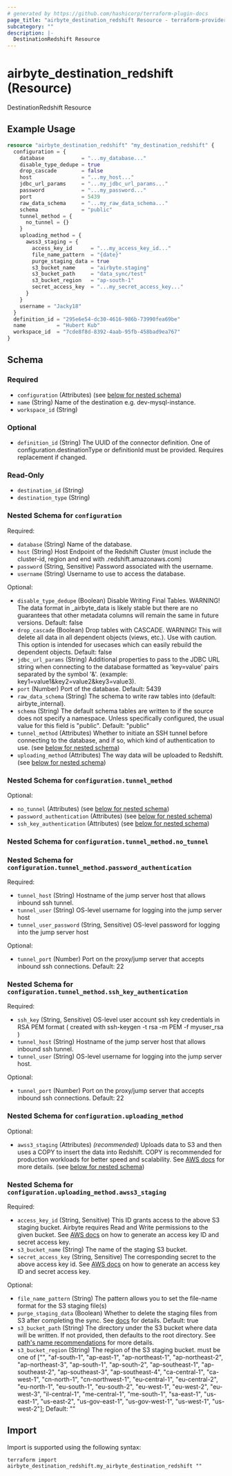```yaml
---
# generated by https://github.com/hashicorp/terraform-plugin-docs
page_title: "airbyte_destination_redshift Resource - terraform-provider-airbyte"
subcategory: ""
description: |-
  DestinationRedshift Resource
---
```


# airbyte_destination_redshift (Resource)

DestinationRedshift Resource

## Example Usage

```terraform
resource "airbyte_destination_redshift" "my_destination_redshift" {
  configuration = {
    database            = "...my_database..."
    disable_type_dedupe = true
    drop_cascade        = false
    host                = "...my_host..."
    jdbc_url_params     = "...my_jdbc_url_params..."
    password            = "...my_password..."
    port                = 5439
    raw_data_schema     = "...my_raw_data_schema..."
    schema              = "public"
    tunnel_method = {
      no_tunnel = {}
    }
    uploading_method = {
      awss3_staging = {
        access_key_id      = "...my_access_key_id..."
        file_name_pattern  = "{date}"
        purge_staging_data = true
        s3_bucket_name     = "airbyte.staging"
        s3_bucket_path     = "data_sync/test"
        s3_bucket_region   = "ap-south-1"
        secret_access_key  = "...my_secret_access_key..."
      }
    }
    username = "Jacky18"
  }
  definition_id = "295e6e54-dc30-4616-986b-73990fea69be"
  name          = "Hubert Kub"
  workspace_id  = "7cde8f8d-8392-4aab-95fb-458bad9ea767"
}
```

<!-- schema generated by tfplugindocs -->
## Schema

### Required

- `configuration` (Attributes) (see [below for nested schema](#nestedatt--configuration))
- `name` (String) Name of the destination e.g. dev-mysql-instance.
- `workspace_id` (String)

### Optional

- `definition_id` (String) The UUID of the connector definition. One of configuration.destinationType or definitionId must be provided. Requires replacement if changed.

### Read-Only

- `destination_id` (String)
- `destination_type` (String)

<a id="nestedatt--configuration"></a>
### Nested Schema for `configuration`

Required:

- `database` (String) Name of the database.
- `host` (String) Host Endpoint of the Redshift Cluster (must include the cluster-id, region and end with .redshift.amazonaws.com)
- `password` (String, Sensitive) Password associated with the username.
- `username` (String) Username to use to access the database.

Optional:

- `disable_type_dedupe` (Boolean) Disable Writing Final Tables. WARNING! The data format in _airbyte_data is likely stable but there are no guarantees that other metadata columns will remain the same in future versions. Default: false
- `drop_cascade` (Boolean) Drop tables with CASCADE. WARNING! This will delete all data in all dependent objects (views, etc.). Use with caution. This option is intended for usecases which can easily rebuild the dependent objects. Default: false
- `jdbc_url_params` (String) Additional properties to pass to the JDBC URL string when connecting to the database formatted as 'key=value' pairs separated by the symbol '&'. (example: key1=value1&key2=value2&key3=value3).
- `port` (Number) Port of the database. Default: 5439
- `raw_data_schema` (String) The schema to write raw tables into (default: airbyte_internal).
- `schema` (String) The default schema tables are written to if the source does not specify a namespace. Unless specifically configured, the usual value for this field is "public". Default: "public"
- `tunnel_method` (Attributes) Whether to initiate an SSH tunnel before connecting to the database, and if so, which kind of authentication to use. (see [below for nested schema](#nestedatt--configuration--tunnel_method))
- `uploading_method` (Attributes) The way data will be uploaded to Redshift. (see [below for nested schema](#nestedatt--configuration--uploading_method))

<a id="nestedatt--configuration--tunnel_method"></a>
### Nested Schema for `configuration.tunnel_method`

Optional:

- `no_tunnel` (Attributes) (see [below for nested schema](#nestedatt--configuration--tunnel_method--no_tunnel))
- `password_authentication` (Attributes) (see [below for nested schema](#nestedatt--configuration--tunnel_method--password_authentication))
- `ssh_key_authentication` (Attributes) (see [below for nested schema](#nestedatt--configuration--tunnel_method--ssh_key_authentication))

<a id="nestedatt--configuration--tunnel_method--no_tunnel"></a>
### Nested Schema for `configuration.tunnel_method.no_tunnel`


<a id="nestedatt--configuration--tunnel_method--password_authentication"></a>
### Nested Schema for `configuration.tunnel_method.password_authentication`

Required:

- `tunnel_host` (String) Hostname of the jump server host that allows inbound ssh tunnel.
- `tunnel_user` (String) OS-level username for logging into the jump server host
- `tunnel_user_password` (String, Sensitive) OS-level password for logging into the jump server host

Optional:

- `tunnel_port` (Number) Port on the proxy/jump server that accepts inbound ssh connections. Default: 22


<a id="nestedatt--configuration--tunnel_method--ssh_key_authentication"></a>
### Nested Schema for `configuration.tunnel_method.ssh_key_authentication`

Required:

- `ssh_key` (String, Sensitive) OS-level user account ssh key credentials in RSA PEM format ( created with ssh-keygen -t rsa -m PEM -f myuser_rsa )
- `tunnel_host` (String) Hostname of the jump server host that allows inbound ssh tunnel.
- `tunnel_user` (String) OS-level username for logging into the jump server host.

Optional:

- `tunnel_port` (Number) Port on the proxy/jump server that accepts inbound ssh connections. Default: 22



<a id="nestedatt--configuration--uploading_method"></a>
### Nested Schema for `configuration.uploading_method`

Optional:

- `awss3_staging` (Attributes) <i>(recommended)</i> Uploads data to S3 and then uses a COPY to insert the data into Redshift. COPY is recommended for production workloads for better speed and scalability. See <a href="https://docs.aws.amazon.com/AmazonS3/latest/userguide/creating-bucket.html">AWS docs</a> for more details. (see [below for nested schema](#nestedatt--configuration--uploading_method--awss3_staging))

<a id="nestedatt--configuration--uploading_method--awss3_staging"></a>
### Nested Schema for `configuration.uploading_method.awss3_staging`

Required:

- `access_key_id` (String, Sensitive) This ID grants access to the above S3 staging bucket. Airbyte requires Read and Write permissions to the given bucket. See <a href="https://docs.aws.amazon.com/general/latest/gr/aws-sec-cred-types.html#access-keys-and-secret-access-keys">AWS docs</a> on how to generate an access key ID and secret access key.
- `s3_bucket_name` (String) The name of the staging S3 bucket.
- `secret_access_key` (String, Sensitive) The corresponding secret to the above access key id. See <a href="https://docs.aws.amazon.com/general/latest/gr/aws-sec-cred-types.html#access-keys-and-secret-access-keys">AWS docs</a> on how to generate an access key ID and secret access key.

Optional:

- `file_name_pattern` (String) The pattern allows you to set the file-name format for the S3 staging file(s)
- `purge_staging_data` (Boolean) Whether to delete the staging files from S3 after completing the sync. See <a href="https://docs.airbyte.com/integrations/destinations/redshift/#:~:text=the%20root%20directory.-,Purge%20Staging%20Data,-Whether%20to%20delete"> docs</a> for details. Default: true
- `s3_bucket_path` (String) The directory under the S3 bucket where data will be written. If not provided, then defaults to the root directory. See <a href="https://docs.aws.amazon.com/prescriptive-guidance/latest/defining-bucket-names-data-lakes/faq.html#:~:text=be%20globally%20unique.-,For%20S3%20bucket%20paths,-%2C%20you%20can%20use">path's name recommendations</a> for more details.
- `s3_bucket_region` (String) The region of the S3 staging bucket. must be one of ["", "af-south-1", "ap-east-1", "ap-northeast-1", "ap-northeast-2", "ap-northeast-3", "ap-south-1", "ap-south-2", "ap-southeast-1", "ap-southeast-2", "ap-southeast-3", "ap-southeast-4", "ca-central-1", "ca-west-1", "cn-north-1", "cn-northwest-1", "eu-central-1", "eu-central-2", "eu-north-1", "eu-south-1", "eu-south-2", "eu-west-1", "eu-west-2", "eu-west-3", "il-central-1", "me-central-1", "me-south-1", "sa-east-1", "us-east-1", "us-east-2", "us-gov-east-1", "us-gov-west-1", "us-west-1", "us-west-2"]; Default: ""

## Import

Import is supported using the following syntax:

```shell
terraform import airbyte_destination_redshift.my_airbyte_destination_redshift ""
```
